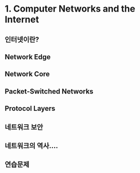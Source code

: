 # 1. Computer Networks and the Internet

## 인터넷이란?



## Network Edge

## Network Core

## Packet-Switched Networks

## Protocol Layers

## 네트워크 보안

## 네트워크의 역사....

## 연습문제
